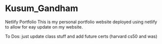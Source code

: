 # Kusum_Gandham
Netlify Portfolio
This is my personal portfolio website deployed using netlify to allow for eay update on my website.

To Dos:
just update class stuff and add future certs (harvard cs50 and was)
